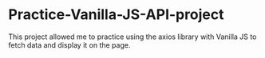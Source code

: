 # Practice-Vanilla-JS-API-project
This project allowed me to practice using the axios library with Vanilla JS to fetch data and display it on the page.  
